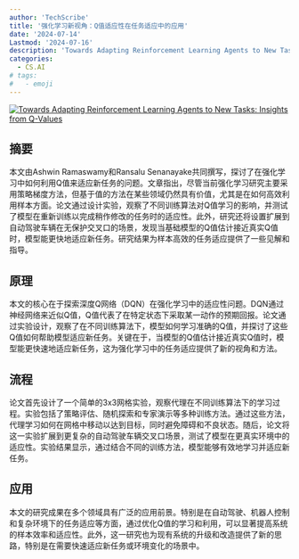 ```yaml
---
author: 'TechScribe'
title: '强化学习新视角：Q值适应性在任务适应中的应用'
date: '2024-07-14'
Lastmod: '2024-07-16'
description: 'Towards Adapting Reinforcement Learning Agents to New Tasks: Insights from Q-Values'
categories:
  - CS.AI
# tags:
#   - emoji
---
```


[![Towards Adapting Reinforcement Learning Agents to New Tasks: Insights from Q-Values](https://arxiv-research-1301205113.cos.ap-guangzhou.myqcloud.com/images/2407.10335v1.pdf_0.jpg)](https://arxiv.org/abs/2407.10335v1)

## 摘要

本文由Ashwin Ramaswamy和Ransalu Senanayake共同撰写，探讨了在强化学习中如何利用Q值来适应新任务的问题。文章指出，尽管当前强化学习研究主要采用策略梯度方法，但基于值的方法在某些领域仍然具有价值，尤其是在如何高效利用样本方面。论文通过设计实验，观察了不同训练算法对Q值学习的影响，并测试了模型在重新训练以完成稍作修改的任务时的适应性。此外，研究还将设置扩展到自动驾驶车辆在无保护交叉口的场景，发现当基础模型的Q值估计接近真实Q值时，模型能更快地适应新任务。研究结果为样本高效的任务适应提供了一些见解和指导。<!--more-->

## 原理

本文的核心在于探索深度Q网络（DQN）在强化学习中的适应性问题。DQN通过神经网络来近似Q值，Q值代表了在特定状态下采取某一动作的预期回报。论文通过实验设计，观察了在不同训练算法下，模型如何学习准确的Q值，并探讨了这些Q值如何帮助模型适应新任务。关键在于，当模型的Q值估计接近真实Q值时，模型能更快速地适应新任务，这为强化学习中的任务适应提供了新的视角和方法。

## 流程

论文首先设计了一个简单的3x3网格实验，观察代理在不同训练算法下的学习过程。实验包括了策略评估、随机探索和专家演示等多种训练方法。通过这些方法，代理学习如何在网格中移动以达到目标，同时避免障碍和不良状态。随后，论文将这一实验扩展到更复杂的自动驾驶车辆交叉口场景，测试了模型在更真实环境中的适应性。实验结果显示，通过结合不同的训练方法，模型能够有效地学习并适应新任务。

## 应用

本文的研究成果在多个领域具有广泛的应用前景。特别是在自动驾驶、机器人控制和复杂环境下的任务适应等方面，通过优化Q值的学习和利用，可以显著提高系统的样本效率和适应性。此外，这一研究也为现有系统的升级和改造提供了新的思路，特别是在需要快速适应新任务或环境变化的场景中。